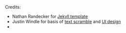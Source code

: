 Credits:
- Nathan Randecker for [Jekyll template](https://github.com/nrandecker/particle)
- Justin Windle for basis of [text scramble](https://codepen.io/soulwire/pen/mEMPrK) and [UI design](https://soulwire.co.uk/)
- 
